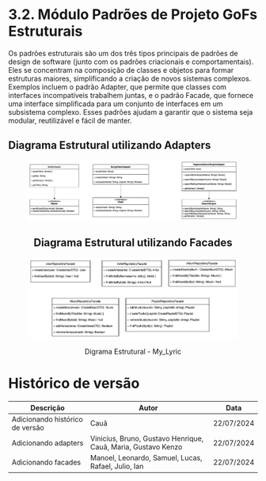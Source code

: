 # 3.2. Módulo Padrões de Projeto GoFs Estruturais

Os padrões estruturais são um dos três tipos principais de padrões de design de software (junto com os padrões criacionais e comportamentais). Eles se concentram na composição de classes e objetos para formar estruturas maiores, simplificando a criação de novos sistemas complexos. Exemplos incluem o padrão Adapter, que permite que classes com interfaces incompatíveis trabalhem juntas, e o padrão Facade, que fornece uma interface simplificada para um conjunto de interfaces em um subsistema complexo. Esses padrões ajudam a garantir que o sistema seja modular, reutilizável e fácil de manter.

## Diagrama Estrutural utilizando Adapters

<figure align="center">

![brainstorm](../assets/gofsEstruturais/adapters.png)


## Diagrama Estrutural utilizando Facades

![brainstorm](../assets/gofsEstruturais/facades.png)


  <figcaption>Digrama Estrutural - My_Lyric</figcaption>
</figure>

# Histórico de versão

| Descrição                       | Autor                                                         | Data       |
| ------------------------------- | ------------------------------------------------------------- | ---------- |
| Adicionando histórico de versão | Cauã                                                          | 22/07/2024 |
| Adicionando adapters            | Vinicius, Bruno, Gustavo Henrique, Cauã, Maria, Gustavo Kenzo | 22/07/2024 |
| Adicionando facades             | Manoel, Leonardo, Samuel, Lucas, Rafael, Julio, Ian           | 22/07/2024 |
